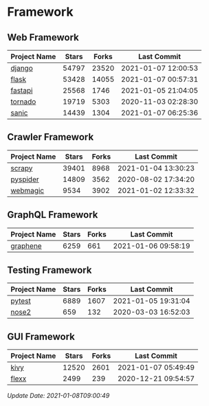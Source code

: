 # Framework

## Web Framework
| Project Name | Stars | Forks | Last Commit |
| ------------ | ----- | ----- | ----------- |
| [django](https://github.com/django/django) | 54797 | 23520 | 2021-01-07 12:00:53 |
| [flask](https://github.com/pallets/flask) | 53428 | 14055 | 2021-01-07 00:57:31 |
| [fastapi](https://github.com/tiangolo/fastapi) | 25568 | 1746 | 2021-01-05 21:04:05 |
| [tornado](https://github.com/tornadoweb/tornado) | 19719 | 5303 | 2020-11-03 02:28:30 |
| [sanic](https://github.com/sanic-org/sanic) | 14439 | 1304 | 2021-01-07 06:25:36 |

## Crawler Framework
| Project Name | Stars | Forks | Last Commit |
| ------------ | ----- | ----- | ----------- |
| [scrapy](https://github.com/scrapy/scrapy) | 39401 | 8968 | 2021-01-04 13:30:23 |
| [pyspider](https://github.com/binux/pyspider) | 14809 | 3562 | 2020-08-02 17:34:20 |
| [webmagic](https://github.com/code4craft/webmagic) | 9534 | 3902 | 2021-01-02 12:33:32 |

## GraphQL Framework
| Project Name | Stars | Forks | Last Commit |
| ------------ | ----- | ----- | ----------- |
| [graphene](https://github.com/graphql-python/graphene) | 6259 | 661 | 2021-01-06 09:58:19 |

## Testing Framework
| Project Name | Stars | Forks | Last Commit |
| ------------ | ----- | ----- | ----------- |
| [pytest](https://github.com/pytest-dev/pytest) | 6889 | 1607 | 2021-01-05 19:31:04 |
| [nose2](https://github.com/nose-devs/nose2) | 659 | 132 | 2020-03-03 16:52:03 |

## GUI Framework
| Project Name | Stars | Forks | Last Commit |
| ------------ | ----- | ----- | ----------- |
| [kivy](https://github.com/kivy/kivy) | 12520 | 2601 | 2021-01-07 05:49:49 |
| [flexx](https://github.com/flexxui/flexx) | 2499 | 239 | 2020-12-21 09:54:57 |

*Update Date: 2021-01-08T09:00:49*